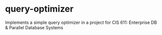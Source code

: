 # query-optimizer
Implements a simple query optimizer in a project for CIS 611: Enterprise DB &amp; Parallel Database Systems
